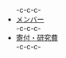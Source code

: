 <ul>-c-c-c- 	<li><a href="https://lab.ueda.asia/?page_id=36">メンバー</a></li>-c-c-c- 	<li><a href="https://lab.ueda.asia/?page_id=2959">寄付・研究費</a></li>-c-c-c-</ul>
